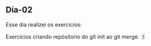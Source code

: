 ## Dia-02
Esse dia realizei os exercicios:

Exercicios criando repósitorio do git init ao git merge. 🖇
